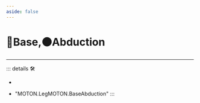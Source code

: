 ```yaml
---
aside: false
---
```

# 🔷<soma>Base</soma>,🟠<motor>Abduction</motor>

---

<!-- =================================================== -->
<!-- =================================================== -->
<!-- =================================================== -->
<!-- =================================================== -->
<!-- =================================================== -->
::: details 🛠

-

- "MOTON.LegMOTON.BaseAbduction"
:::
